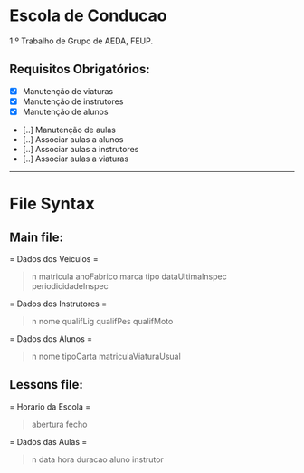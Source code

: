 Escola de Conducao
==================
1.º Trabalho de Grupo de AEDA, FEUP.

Requisitos Obrigatórios:
------------------------
- [x] Manutenção de viaturas
- [x] Manutenção de instrutores
- [x] Manutenção de alunos
- [..] Manutenção de aulas
- [..] Associar aulas a alunos
- [..] Associar aulas a instrutores
- [..] Associar aulas a viaturas

---

File Syntax
===========

Main file:
----------
= Dados dos Veiculos =
> n
> matricula anoFabrico marca tipo dataUltimaInspec periodicidadeInspec

= Dados dos Instrutores =
> n
> nome qualifLig qualifPes qualifMoto

= Dados dos Alunos =
> n
> nome tipoCarta matriculaViaturaUsual

Lessons file:
-------------
= Horario da Escola =
> abertura fecho

= Dados das Aulas =
> n
> data hora duracao aluno instrutor